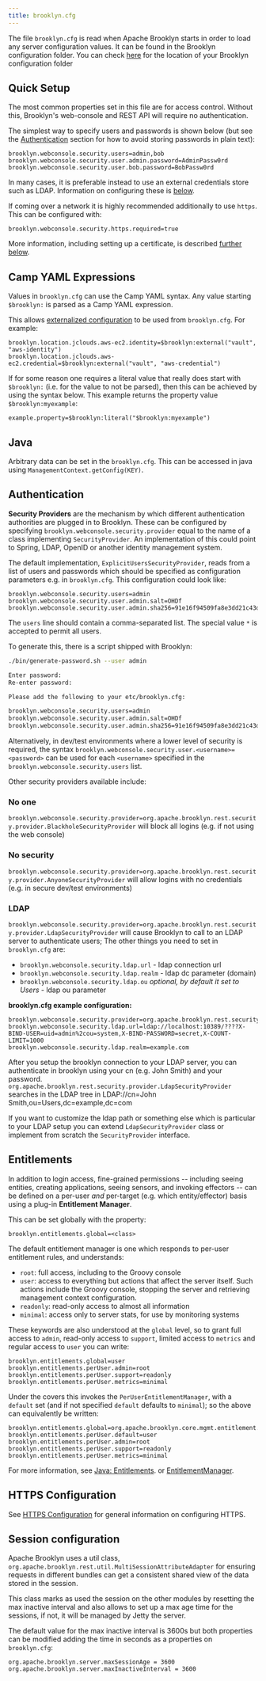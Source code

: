 ```yaml
---
title: brooklyn.cfg
---
```


The file `brooklyn.cfg` is read when Apache Brooklyn starts in order to load any server configuration values. It can be found in the Brooklyn configuration folder. You can check [here]({{book.path.docs}}/ops/paths.md) for the location of your Brooklyn configuration folder

## Quick Setup

The most common properties set in this file are for access control. Without this, Brooklyn's 
web-console and REST API will require no authentication.

The simplest way to specify users and passwords is shown below (but see the 
[Authentication](#authentication) section for how to avoid storing passwords in plain text):
 
```properties
brooklyn.webconsole.security.users=admin,bob
brooklyn.webconsole.security.user.admin.password=AdminPassw0rd
brooklyn.webconsole.security.user.bob.password=BobPassw0rd
```

In many cases, it is preferable instead to use an external credentials store such as LDAP.
Information on configuring these is [below](#authentication). 

If coming over a network it is highly recommended additionally to use `https`.
This can be configured with:

```properties
brooklyn.webconsole.security.https.required=true
```

More information, including setting up a certificate, is described [further below](#https-configuration).


## Camp YAML Expressions

Values in `brooklyn.cfg` can use the Camp YAML syntax. Any value starting `$brooklyn:` is 
parsed as a Camp YAML expression.

This allows [externalized configuration]({{book.path.docs}}/ops/externalized-configuration.md) to be used from 
`brooklyn.cfg`. For example:

```properties
brooklyn.location.jclouds.aws-ec2.identity=$brooklyn:external("vault", "aws-identity")
brooklyn.location.jclouds.aws-ec2.credential=$brooklyn:external("vault", "aws-credential")
```

If for some reason one requires a literal value that really does start with `$brooklyn:` (i.e.
for the value to not be parsed), then this can be achieved by using the syntax below. This 
example returns the property value `$brooklyn:myexample`:

```properties
example.property=$brooklyn:literal("$brooklyn:myexample")
```


## Java

Arbitrary data can be set in the `brooklyn.cfg`.
This can be accessed in java using `ManagementContext.getConfig(KEY)`.


## Authentication

**Security Providers** are the mechanism by which different authentication authorities are plugged in to Brooklyn.
These can be configured by specifying `brooklyn.webconsole.security.provider` equal 
to the name of a class implementing `SecurityProvider`.
An implementation of this could point to Spring, LDAP, OpenID or another identity management system.

The default implementation, `ExplicitUsersSecurityProvider`, reads from a list of users and passwords
which should be specified as configuration parameters e.g. in `brooklyn.cfg`.
This configuration could look like:

```properties
brooklyn.webconsole.security.users=admin
brooklyn.webconsole.security.user.admin.salt=OHDf
brooklyn.webconsole.security.user.admin.sha256=91e16f94509fa8e3dd21c43d69cadfd7da6e7384051b18f168390fe378bb36f9
```

The `users` line should contain a comma-separated list. The special value `*` is accepted to permit all users.

To generate this, there is a script shipped with Brooklyn:

```bash
./bin/generate-password.sh --user admin

Enter password: 
Re-enter password: 

Please add the following to your etc/brooklyn.cfg:

brooklyn.webconsole.security.users=admin
brooklyn.webconsole.security.user.admin.salt=OHDf
brooklyn.webconsole.security.user.admin.sha256=91e16f94509fa8e3dd21c43d69cadfd7da6e7384051b18f168390fe378bb36f9
```

Alternatively, in dev/test environments where a lower level of security is required,
the syntax `brooklyn.webconsole.security.user.<username>=<password>` can be used for
each `<username>` specified in the `brooklyn.webconsole.security.users` list.

Other security providers available include:

### No one

`brooklyn.webconsole.security.provider=org.apache.brooklyn.rest.security.provider.BlackholeSecurityProvider`
will block all logins (e.g. if not using the web console)

### No security

`brooklyn.webconsole.security.provider=org.apache.brooklyn.rest.security.provider.AnyoneSecurityProvider`
will allow logins with no credentials (e.g. in secure dev/test environments) 

### LDAP

`brooklyn.webconsole.security.provider=org.apache.brooklyn.rest.security.provider.LdapSecurityProvider`
will cause Brooklyn to call to an LDAP server to authenticate users;
The other things you need to set in `brooklyn.cfg` are:

* `brooklyn.webconsole.security.ldap.url` - ldap connection url
* `brooklyn.webconsole.security.ldap.realm` - ldap dc parameter (domain)
* `brooklyn.webconsole.security.ldap.ou` *optional, by default it set to Users* -  ldap ou parameter

**brooklyn.cfg example configuration:**

~~~
brooklyn.webconsole.security.provider=org.apache.brooklyn.rest.security.provider.LdapSecurityProvider
brooklyn.webconsole.security.ldap.url=ldap://localhost:10389/????X-BIND-USER=uid=admin%2cou=system,X-BIND-PASSWORD=secret,X-COUNT-LIMIT=1000
brooklyn.webconsole.security.ldap.realm=example.com
~~~

After you setup the brooklyn connection to your LDAP server, you can authenticate in brooklyn using your cn (e.g. John Smith) and your password.
`org.apache.brooklyn.rest.security.provider.LdapSecurityProvider` searches in the LDAP tree in LDAP://cn=John Smith,ou=Users,dc=example,dc=com

If you want to customize the ldap path or something else which is particular to your LDAP setup you
can extend `LdapSecurityProvider` class or implement from scratch the `SecurityProvider` interface.


## Entitlements

In addition to login access, fine-grained permissions -- including 
seeing entities, creating applications, seeing sensors, and invoking effectors --
can be defined on a per-user *and* per-target (e.g. which entity/effector) basis
using a plug-in **Entitlement Manager**.

This can be set globally with the property:

```properties
brooklyn.entitlements.global=<class>
```

The default entitlement manager is one which responds to per-user entitlement rules,
and understands:

* `root`:  full access, including to the Groovy console
* `user`:  access to everything but actions that affect the server itself. Such actions include the
  Groovy console, stopping the server and retrieving management context configuration.
* `readonly`:  read-only access to almost all information
* `minimal`:  access only to server stats, for use by monitoring systems

These keywords are also understood at the `global` level, so to grant full access to `admin`,
read-only access to `support`, limited access to `metrics` and regular access to `user`
you can write:

```properties
brooklyn.entitlements.global=user
brooklyn.entitlements.perUser.admin=root
brooklyn.entitlements.perUser.support=readonly
brooklyn.entitlements.perUser.metrics=minimal
```

Under the covers this invokes the `PerUserEntitlementManager`, 
with a `default` set (and if not specified `default` defaults to `minimal`); 
so the above can equivalently be written:

```properties
brooklyn.entitlements.global=org.apache.brooklyn.core.mgmt.entitlement.PerUserEntitlementManager
brooklyn.entitlements.perUser.default=user
brooklyn.entitlements.perUser.admin=root
brooklyn.entitlements.perUser.support=readonly
brooklyn.entitlements.perUser.metrics=minimal
```

For more information, see 
[Java: Entitlements]({{book.path.docs}}/blueprints/java/entitlements.md).
or
[EntitlementManager]({{book.url.brooklyn_javadoc}}/org/apache/brooklyn/api/mgmt/entitlement/EntitlementManager.html).


## HTTPS Configuration

See [HTTPS Configuration]({{book.path.docs}}/ops/configuration/https.md) for general information on configuring HTTPS.


## Session configuration

Apache Brooklyn uses a util class, `org.apache.brooklyn.rest.util.MultiSessionAttributeAdapter` for ensuring requests 
in different bundles can get a consistent shared view of the data stored in the session.

This class marks as used the session on the other modules by resetting the max inactive interval and also allows to 
set up a max age time for the sessions, if not, it will be managed by Jetty the server.
 
The default value for the max inactive interval is 3600s but both properties can be modified adding the time in seconds as a properties on `brooklyn.cfg`:

```properties
org.apache.brooklyn.server.maxSessionAge = 3600
org.apache.brooklyn.server.maxInactiveInterval = 3600
```
  